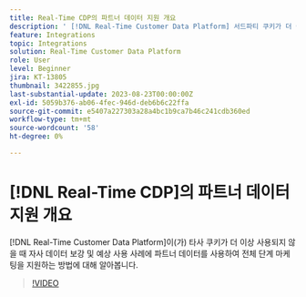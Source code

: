 ```yaml
---
title: Real-Time CDP의 파트너 데이터 지원 개요
description: ' [!DNL Real-Time Customer Data Platform] 서드파티 쿠키가 더 이상 사용되지 않으므로 자사 데이터 보강 및 전망 사용 사례를 위해 파트너 데이터를 사용하여 전체 단계 마케팅을 지원하는 방법에 대해 알아봅니다. '
feature: Integrations
topic: Integrations
solution: Real-Time Customer Data Platform
role: User
level: Beginner
jira: KT-13805
thumbnail: 3422855.jpg
last-substantial-update: 2023-08-23T00:00:00Z
exl-id: 5059b376-ab06-4fec-946d-deb6b6c22ffa
source-git-commit: e5407a227303a28a4bc1b9ca7b46c241cdb360ed
workflow-type: tm+mt
source-wordcount: '58'
ht-degree: 0%

---
```


# [!DNL Real-Time CDP]의 파트너 데이터 지원 개요

[!DNL Real-Time Customer Data Platform]이(가) 타사 쿠키가 더 이상 사용되지 않을 때 자사 데이터 보강 및 예상 사용 사례에 파트너 데이터를 사용하여 전체 단계 마케팅을 지원하는 방법에 대해 알아봅니다. 

>[!VIDEO](https://video.tv.adobe.com/v/3422855/?learn=on)

